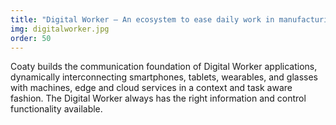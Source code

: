 ```yaml
---
title: "Digital Worker – An ecosystem to ease daily work in manufacturing and improve speed, quality, and safety"
img: digitalworker.jpg
order: 50
---
```

Coaty builds the communication foundation of Digital Worker applications,
dynamically interconnecting smartphones, tablets, wearables,
and glasses with machines, edge and cloud services in a context and
task aware fashion. The Digital Worker always has the right information
and control functionality available.
